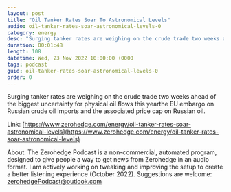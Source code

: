 ```yaml
---
layout: post
title: "Oil Tanker Rates Soar To Astronomical Levels"
audio: oil-tanker-rates-soar-astronomical-levels-0
category: energy
desc: "Surging tanker rates are weighing on the crude trade two weeks ahead of the biggest uncertainty for physical oil flows this yearthe EU embargo on Russian crude oil imports and the associated price cap on Russian oil."
duration: 00:01:48
length: 108
datetime: Wed, 23 Nov 2022 10:00:00 +0000
tags: podcast
guid: oil-tanker-rates-soar-astronomical-levels-0
order: 0
---
```

Surging tanker rates are weighing on the crude trade two weeks ahead of the biggest uncertainty for physical oil flows this yearthe EU embargo on Russian crude oil imports and the associated price cap on Russian oil.

Link: [https://www.zerohedge.com/energy/oil-tanker-rates-soar-astronomical-levels](https://www.zerohedge.com/energy/oil-tanker-rates-soar-astronomical-levels)

About: The Zerohedge Podcast is a non-commercial, automated program, designed to give people a way to get news from Zerohedge in an audio format.  I am actively working on tweaking and improving the setup to create a better listening experience (October 2022).  Suggestions are welcome: [zerohedgePodcast@outlook.com](mailto:zerohedgePodcast@outlook.com)